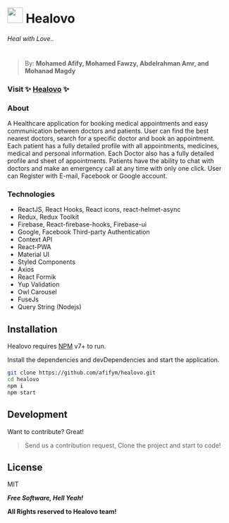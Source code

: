 # <h1> <img src="https://healovo.web.app/assets/logo.png" height="35px" width="35px"> Healovo </h1>

###### Heal with Love..

#

> By: **Mohamed Afify, Mohamed Fawzy, Abdelrahman Amr, and Mohanad Magdy**

### Visit ✨ [ Healovo](https://healovo.firebaseapp.com/) ✨

### About

A Healthcare application for booking medical appointments and easy communication between doctors and patients.
User can find the best nearest doctors, search for a specific doctor and book an appointment.
Each patient has a fully detailed profile with all appointments, medicines, medical and personal information.
Each Doctor also has a fully detailed profile and sheet of appointments.
Patients have the ability to chat with doctors and make an emergency call at any time with only one click.
User can Register with E-mail, Facebook or Google account.

### Technologies

- ReactJS, React Hooks, React icons, react-helmet-async
- Redux, Redux Toolkit
- Firebase, React-firebase-hooks, Firebase-ui
- Google, Facebook Third-party Authentication
- Context API
- React-PWA
- Material UI
- Styled Components
- Axios
- React Formik
- Yup Validation
- Owl Carousel
- FuseJs
- Query String (Nodejs)

## Installation

Healovo requires [NPM](https://nodejs.org/) v7+ to run.

Install the dependencies and devDependencies and start the application.

```sh
git clone https://github.com/afifym/healovo.git
cd healovo
npm i
npm start
```

## Development

Want to contribute? Great!

> Send us a contribution request, Clone the project and start to code!

## License

MIT

**_Free Software, Hell Yeah!_**

**All Rights reserved to Healovo team!**
